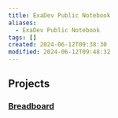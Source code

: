 ```yaml
---
title: ExaDev Public Notebook
aliases:
  - ExaDev Public Notebook
tags: []
created: 2024-06-12T09:38:30
modified: 2024-06-12T09:48:32
---
```


## Projects
### [Breadboard](projects/Breadboard/index.md)
